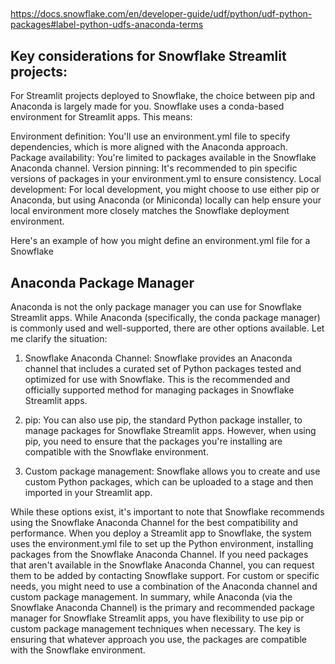 ## 

https://docs.snowflake.com/en/developer-guide/udf/python/udf-python-packages#label-python-udfs-anaconda-terms


## Key considerations for Snowflake Streamlit projects:
For Streamlit projects deployed to Snowflake, the choice between pip and Anaconda is largely made for you. Snowflake uses a conda-based environment for Streamlit apps. This means:

Environment definition: You'll use an environment.yml file to specify dependencies, which is more aligned with the Anaconda approach.
Package availability: You're limited to packages available in the Snowflake Anaconda channel.
Version pinning: It's recommended to pin specific versions of packages in your environment.yml to ensure consistency.
Local development: For local development, you might choose to use either pip or Anaconda, but using Anaconda (or Miniconda) locally can help ensure your local environment more closely matches the Snowflake deployment environment.

Here's an example of how you might define an environment.yml file for a Snowflake 

## Anaconda Package Manager 

Anaconda is not the only package manager you can use for Snowflake Streamlit apps. While Anaconda (specifically, the conda package manager) is commonly used and well-supported, there are other options available. Let me clarify the situation:

1. Snowflake Anaconda Channel:
Snowflake provides an Anaconda channel that includes a curated set of Python packages tested and optimized for use with Snowflake. This is the recommended and officially supported method for managing packages in Snowflake Streamlit apps.

2. pip:
You can also use pip, the standard Python package installer, to manage packages for Snowflake Streamlit apps. However, when using pip, you need to ensure that the packages you're installing are compatible with the Snowflake environment.

3. Custom package management:
Snowflake allows you to create and use custom Python packages, which can be uploaded to a stage and then imported in your Streamlit app.

While these options exist, it's important to note that Snowflake recommends using the Snowflake Anaconda Channel for the best compatibility and performance. When you deploy a Streamlit app to Snowflake, the system uses the environment.yml file to set up the Python environment, installing packages from the Snowflake Anaconda Channel.
If you need packages that aren't available in the Snowflake Anaconda Channel, you can request them to be added by contacting Snowflake support. For custom or specific needs, you might need to use a combination of the Anaconda channel and custom package management.
In summary, while Anaconda (via the Snowflake Anaconda Channel) is the primary and recommended package manager for Snowflake Streamlit apps, you have flexibility to use pip or custom package management techniques when necessary. The key is ensuring that whatever approach you use, the packages are compatible with the Snowflake environment.